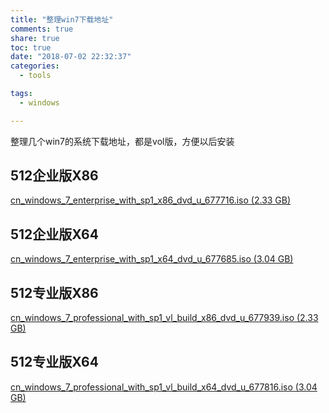 ```yaml
---
title: "整理win7下载地址"
comments: true
share: true
toc: true
date: "2018-07-02 22:32:37"
categories:
  - tools

tags:
  - windows

---
```





整理几个win7的系统下载地址，都是vol版，方便以后安装


<!--more-->

 


## 512企业版X86
[cn_windows_7_enterprise_with_sp1_x86_dvd_u_677716.iso (2.33 GB)](ed2k://|file|cn_windows_7_enterprise_with_sp1_x86_dvd_u_677716.iso|2502856704|B3C25EA4DD88D7E54F22D3C3E78C410B|/)


## 512企业版X64
[cn_windows_7_enterprise_with_sp1_x64_dvd_u_677685.iso (3.04 GB)](ed2k://|file|cn_windows_7_enterprise_with_sp1_x64_dvd_u_677685.iso|3265574912|E9DB2607EA3B3540F3FE2E388F8C53C4|/)


## 512专业版X86
[cn_windows_7_professional_with_sp1_vl_build_x86_dvd_u_677939.iso (2.33 GB)](ed2k://|file|cn_windows_7_professional_with_sp1_vl_build_x86_dvd_u_677939.iso|2502909952|935E5B4B754527BE3C238FA6ABDD9B86|/)


## 512专业版X64
[cn_windows_7_professional_with_sp1_vl_build_x64_dvd_u_677816.iso (3.04 GB)](ed2k://|file|cn_windows_7_professional_with_sp1_vl_build_x64_dvd_u_677816.iso|3266004992|5A52F4CCEFA71797D58389B397038B2F|/)



